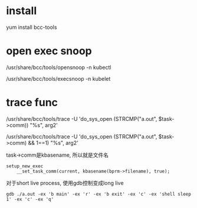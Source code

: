 # install
yum install bcc-tools

# open exec snoop
/usr/share/bcc/tools/opensnoop -n kubectl

/usr/share/bcc/tools/execsnoop -n kubelet

# trace func
/usr/share/bcc/tools/trace -U 'do_sys_open (STRCMP("a.out", $task->comm)) "%s", arg2'

/usr/share/bcc/tools/trace -U 'do_sys_open (STRCMP("a.out", $task->comm) && 1==1) "%s", arg2'

task->comm是kbasename, 所以就是文件名
```
setup_new_exec
	__set_task_comm(current, kbasename(bprm->filename), true);

```

对于short live process, 使用gdb控制变成long live
```
gdb ./a.out -ex 'b main' -ex 'r' -ex 'b exit' -ex 'c' -ex 'shell sleep 1' -ex 'c' -ex 'q'
```
